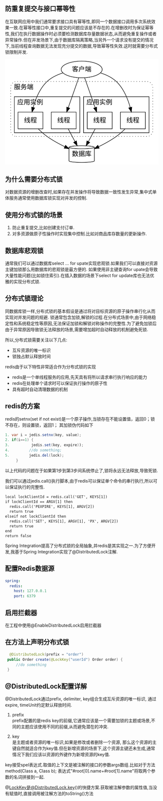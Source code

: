 
## 防重复提交与接口幂等性
在互联网应用中我们通常要求接口具有幂等性,即同一个数据接口调用多次系统效果一致.在幂等性接口中,重复提交的问题应该是不存在的.在增删改时为保证幂等性,我们在执行数据操作时必须要检测数据库存量数据状态,从而避免重复操作或者异常操作.但在并发场景下,由于数据库隔离策略,当另外一个请求没有提交的情况下,当前线程查询数据无法发现充分提交的数据,导致幂等性失效.这时就需要分布式锁限制并发.

![分布式并发](./doc/uml/lock.dot.svg)

## 为什么需要分布式锁 
对数据资源的增删改查时,如果存在并发操作将导致数据一致性发生异常,集中式单体服务通常使用数据库锁实现对并发的控制.

## 使用分布式锁的场景
1. 防止重复提交,比如创建支付订单.
2. 对多资源做原子性操作时实现集中控制.比如对商品库存数量的更新操作.

## 数据库悲观锁
通常我们可以通过数据库select ... for upate实现悲观锁.如果我们可以直接对资源主键加锁那么用数据库的悲观锁是最方便的.
如果使用非主键查询for upate会导致大量性能问题(比如锁住索引).在插入数据的场景下select for update库也无法优雅的实现分布式锁.

## 分布式锁理论
同数据库锁一样,分布式锁的基本假设是通过将对目标资源的原子操作串行化从而实现对并发问题的规避.
锁通常包含加锁,解锁的过程.在分布式场景中,由于网络稳定性和系统稳定性等原因,无法保证加锁和解锁对称操作的完整性.为了避免加锁后由于异常原因导致锁无法释放的场景,需要增加超时自动释放的机制避免死锁.

所以,分布式锁需要关注以下几点:
- 互斥资源的唯一标识
- 锁独占默认释放时间

redis由于以下特性非常适合作为分布式锁的实现
- redis是一个单线程服务的应用,先天具有将所以请求串行执行响应的能力
-  redis在处理单个请求时可以保证执行操作的原子性
- 具有超时自动清理数据的机制

## redis的方案
redis的setnx(set if not exist)是一个原子操作,当锁存在不能设置值，返回0；锁不存在，则设置锁，返回1； 
其加锁伪代码如下
```java
1. var i = jedis.setnx(key, value);
2. if(i==1) {
3.          jedis.set(key, expire));
4.         //do something;
5.         jedis.del(lock);
     }
```
以上代码的问题在于如果第1步到第3步间系统停止了,锁将永远无法释放,导致死锁.

我们可以通过jedis.call()执行脚本,由于redis可以保证单个命令的串行执行,所以可以保证执行的完整性.

```shell
local lockClientId = redis.call('GET', KEYS[1])
if lockClientId == ARGV[1] then
  redis.call('PEXPIRE', KEYS[1], ARGV[2])
  return true
elseif not lockClientId then
  redis.call('SET', KEYS[1], ARGV[1], 'PX', ARGV[2])
  return true
end
return false
```

Spring Integration提高了分布式锁的全局抽象,并redis是其实现之一.为了方便开发,我基于Spring Integration实现了@DistributedLock注解.


## 配置Redis数据源
```yaml
spring:
  redis:
    host: 127.0.0.1
    port: 6379
```
## 启用拦截器
在工程中使用@EnableDistributedLock启用拦截器

## 在方法上声明分布式锁

```java
  @DistributedLock(prefix = "order")
 public Order create(@LockKey("userId") Order order) {
     //do something
 }

```


## @DistributedLock配置详解
@DistributedLock通过prefix, delimiter, key组合生成互斥资源的唯一标识, 通过expire, timeUnit约定默认释放时间.

1. prefix <br>
prefix配置的是redis key的前缀,它通常应该是一个需要加锁的主题或场景,不同的主题应该使用不同的前缀,从而避免潜在的冲突.

2. key <br>
是主题或者资源的唯一标识,如果是修改或者删除一个资源, 那么这个资源的主键自然就适合作为key值.但在新增资源的场景下,这个资源主键还未生成,通常情况下我们应该以资源的外键作为新增资源的key值.<br/>

key接受spel表达式.取值的上下文是被注解的接口的参数args数组.比如对于方法method(Class<?> a, Class<?> b); 表达式"#root[0].name+#root[1].name"将取两个参数的名词拼接到一起.

@LockKey是@DistributedLock.key()的快捷方案.获取被注解参数的属性值,当没有赋值时,直接调用被注解方法的toString()方法